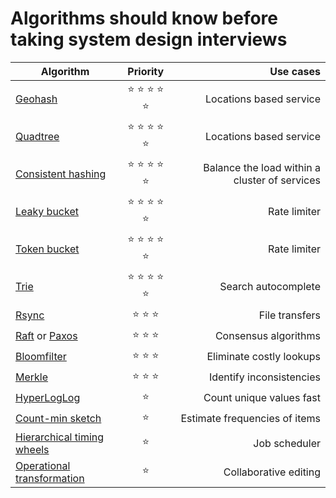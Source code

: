 # Algorithms should know before taking system design interviews

| Algorithm   |      Priority      |  Use cases |
|----------|:-------------:|------:|
| [Geohash](./https://github.com/mmcloughlin/geohash) |  :star: :star: :star: :star: :star: | Locations based service |
| [Quadtree](https://github.com/JamesLMilner/quadtree-go) |  :star: :star: :star: :star: :star: | Locations based service |
| [Consistent hashing](https://github.com/buraksezer/consistent)|  :star: :star: :star: :star: :star: | Balance the load within a cluster of services |
| [Leaky bucket](https://github.com/uber-go/ratelimit) |  :star: :star: :star: :star: :star: | Rate limiter |
| [Token bucket](https://github.com/9bany/token_bucket_simple) |  :star: :star: :star: :star: :star: | Rate limiter |
| [Trie](https://github.com/Claudiu/Trie) |  :star: :star: :star: :star: :star: | Search autocomplete |
| [Rsync](https://github.com/gokrazy/rsync) |  :star: :star: :star: | File transfers |
| [Raft](https://github.com/hashicorp/raft) or [Paxos](https://github.com/RichardKnop/paxos) |  :star: :star: :star: | Consensus algorithms |
| [Bloomfilter](https://github.com/bits-and-blooms/bloom) |  :star: :star: :star: | Eliminate costly lookups |
| [Merkle](https://github.com/cbergoon/merkletree) |  :star: :star: :star: | Identify inconsistencies |
| [HyperLogLog](https://github.com/clarkduvall/hyperloglog) |  :star: | Count unique values fast |
| [Count-min sketch](https://github.com/shenwei356/countminsketch) |  :star: | Estimate frequencies of items |
| [Hierarchical timing wheels](https://github.com/RussellLuo/timingwheel) |  :star: | Job scheduler |
| [Operational transformation](https://github.com/Jeffail/leaps) |  :star: | Collaborative editing |